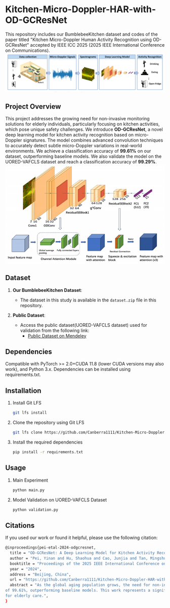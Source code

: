 # Kitchen-Micro-Doppler-HAR-with-OD-GCResNet

This repository includes our BumblebeeKitchen dataset and codes of the paper titled "Kitchen Micro-Doppler Human Activity Recognition using OD-GCResNet" accepted by IEEE ICC 2025 
(2025 IEEE International Conference on Communications).
![Overview](https://raw.githubusercontent.com/Canberra1111/Kitchen-Micro-Doppler-HAR-with-OD-GCResNet/main/Radar_System_Architecture.png)


## Project Overview

This project addresses the growing need for non-invasive monitoring solutions for elderly individuals, particularly focusing on kitchen activities, which pose unique safety challenges. We introduce **OD-GCResNet**, a novel deep learning model for kitchen activity recognition based on micro-Doppler signatures. 
The model combines advanced convolution techniques to accurately detect subtle micro-Doppler variations in real-world environments. We achieve a classification accuracy of **99.61%** on our dataset, outperforming baseline models. We also validate the model on the UORED-VAFCLS dataset and reach a classification accuracy of **99.29%**.
![Model Structure](https://raw.githubusercontent.com/Canberra1111/Kitchen-Micro-Doppler-HAR-with-OD-GCResNet/main/Model_Structure.png)





## Dataset

1. **Our BumblebeeKitchen Dataset**:
   - The dataset in this study is available in the `dataset.zip` file in this repository.
   
2. **Public Dataset**:
   - Access the public dataset(UORED-VAFCLS dataset) used for validation from the following link:
     - [Public Dataset on Mendeley](https://data.mendeley.com/datasets/y2px5tg92h/5)

## Dependencies

Compatible with PyTorch >= 2.0+CUDA 11.8 (lower CUDA versions may also work), and Python 3.x.
Dependencies can be installed using requirements.txt.


## Installation

1. Install Git LFS

   ```bash
   git lfs install

2. Clone the repository using Git LFS

   ```bash
   git lfs clone https://github.com/Canberra1111/Kitchen-Micro-Doppler-HAR-with-OD-GC

3. Install the required dependencies

   ```bash
   pip install -r requirements.txt

## Usage

1. Main Experiment 

   ```bash
   python main.py

2. Model Validation on UORED-VAFCLS Dataset

   ```bash
   python validation.py

## Citations
If you used our work or found it helpful, please use the following citation:
   ```bash
   @inproceedings{pei-etal-2024-odgcresnet,
     title = "OD-GCResNet: A Deep Learning Model for Kitchen Activity Recognition Using Micro-Doppler Signatures",
     author = "Pei, Yinan and Hu, Shaohua and Cao, Junjia and Tan, Mingshu and Li, Zhuyi and Luo, Fei and Li, Anna",
     booktitle = "Proceedings of the 2025 IEEE International Conference on Communications (Under Review)",
     year = "2024",
     address = "Beijing, China",
     url = "https://github.com/Canberra1111/Kitchen-Micro-Doppler-HAR-with-OD-GCResNet",
     abstract = "As the global aging population grows, the need for non-invasive, reliable monitoring solutions for elderly individuals living alone becomes    urgent. Kitchen activities, a high-risk area in homes, pose unique safety challenges. However, existing human activity recognition methods still struggle    with accuracy, and few studies specifically address these challenges in kitchen environments. This paper introduces OD-GCResNet, a novel hybrid deep         learning model for kitchen activity recognition based on micro-Doppler signatures. The proposed model combines Omni-Dimensional Dynamic Convolution with     Recursive Gated Convolution to enhance global feature interactions and adaptive attention, allowing for accurate detection of subtle micro-Doppler           variations in complex, real-world environments. We validate OD-GCResNet on our collected kitchen activity dataset and achieve a classification accuracy 
   of 99.61%, outperforming baseline models. This work represents a significant step forward in non-contact, privacy-preserving safety monitoring solutions 
   for elderly care.",
   }

